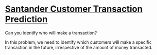 # [Santander Customer Transaction Prediction](https://www.kaggle.com/c/santander-customer-transaction-prediction)
Can you identify who will make a transaction?

In this problem, we need to identify which customers will make a specific transaction in the future, irrespective of the amount of money transacted.
